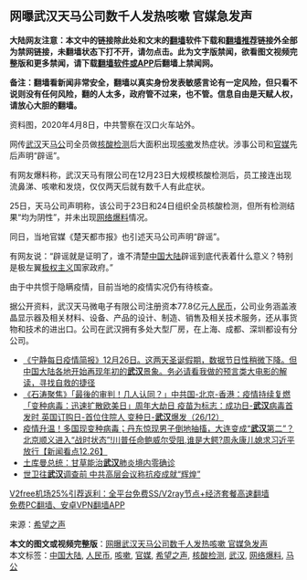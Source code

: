  <h2>网曝武汉天马公司数千人发热咳嗽 官媒急发声</h2> <p class="notice"><b>大陆网友注意：本文中的链接除此处和文末的<a href="https://github.com/bannedbook/fanqiang" >翻墙</a>软件下载和<a href="https://github.com/killgcd/justmysocks/blob/master/README.md">翻墙推荐</a>链接外全部为禁网链接，未翻墙状态下打不开，请勿点击。此为文字版禁闻，欲看图文视频完整版和更多禁闻，请下载<a href="https://github.com/bannedbook/fanqiang">翻墙软件或APP</a>后翻墙上禁闻网。</p><p>备注：翻墙看新闻非常安全，翻墙以真实身份发表敏感言论有一定风险，但只看不说则没有任何风险，翻的人太多，政府管不过来，也不管。信息自由是天赋人权，请放心大胆的翻墙。</b></p>  <div class="entry"> <p id="conimg">资料图，2020年4月8日，中共警察在汉口火车站外。</p> <p>网传<a href="https://www.bannedbook.org/bnews/tag/%e6%ad%a6%e6%b1%89/" class="st_tag internal_tag" rel="tag" title="标签 武汉 下的日志">武汉</a>天<a href="https://www.bannedbook.org/bnews/tag/%E9%A9%AC%E5%85%AC/" class="st_tag internal_tag" rel="tag" title="标签 马公 下的日志">马公</a>司全员做<a href="https://www.bannedbook.org/bnews/tag/%E6%A0%B8%E9%85%B8%E6%A3%80%E6%B5%8B/" class="st_tag internal_tag" rel="tag" title="标签 核酸检测 下的日志">核酸检测</a>后大面积出现<a href="https://www.bannedbook.org/bnews/tag/%e5%92%b3%e5%97%bd/" class="st_tag internal_tag" rel="tag" title="标签 咳嗽 下的日志">咳嗽</a>发热症状。涉事公司和<a href="https://www.bannedbook.org/bnews/tag/%E5%AE%98%E5%AA%92/" class="st_tag internal_tag" rel="tag" title="标签 官媒 下的日志">官媒</a>先后声明“辟谣”。</p> <p>有网友爆料称，武汉天马有限公司在12月23日大规模核酸检测后，员工接连出现流鼻涕、咳嗽和发烧，仅仅两天后就有数千人有此症状。</p> <p>25日，天马公司声明称，该公司于23日和24日组织全员核酸检测，但所有检测结果“均为阴性”，并未出现<a href="https://www.bannedbook.org/bnews/tag/%e7%bd%91%e7%bb%9c%e7%88%86%e6%96%99/" class="st_tag internal_tag" rel="tag" title="标签 网络爆料 下的日志">网络爆料</a>情况。</p>  <p>同日，当地官媒《楚天都市报》也引述天马公司声明“辟谣”。</p> <p>有网友说：“辟谣就是证明了，谁不清楚<span class='wp_keywordlink_affiliate'><a href="https://www.bannedbook.org/" title="中国" target="_blank">中国</a></span><span class='wp_keywordlink_affiliate'><a href="https://www.bannedbook.org/" title="大陆" target="_blank">大陆</a></span>辟谣到底代表着什么意义？特别是极左翼<span class='wp_keywordlink'><a href="https://www.bannedbook.org/forum2/topic223.html" title="极权主义与现代民主" target="_blank">极权主义</a></span>国家政府。”</p> <p>由于中共惯于隐瞒疫情，目前当地的疫情实况仍有待核查。</p> <p>据公开资料，武汉天马微电子有限公司注册资本77.8亿元<a href="https://www.bannedbook.org/bnews/tag/%e4%ba%ba%e6%b0%91%e5%b8%81/" class="st_tag internal_tag" rel="tag" title="标签 人民币 下的日志">人民币</a>，公司业务涵盖液晶显示器及相关材料、设备、产品的设计、制造、销售及相关技术服务，还从事货物和技术的进出口。公司在武汉拥有多处大型厂房，在上海、成都、深圳都设有分公司。</p>  <ul class='op-related-articles' title='相关阅读'> <li><a href='https://www.bannedbook.org/bnews/bannedvideo/20201227/1455890.html' target='_blank'>《宁静每日疫情简报》12月26日。这两天圣诞假期，数据节日性稍微下降。但中国大陆各地开始再现年初的<b>武汉</b>景象。务必请看我做的预言类大电影的解读，寻找自救的捷径</a></li> <li><a href='https://www.bannedbook.org/bnews/bannedvideo/20201227/1455796.html' target='_blank'>《石涛聚焦》「最後的审判！几人认同？」中共国-北京-香港：疫情持续复燃「变种病毒：迅速扩散欧美日」周年大劫日 疫苗为标志：成功日-<b>武汉</b>病毒首发时 英国订购日-首位住院人 变种日-<b>武汉</b>爆发（26/12）</a></li> <li><a href='https://www.bannedbook.org/bnews/bannedvideo/20201227/1455755.html' target='_blank'>疫情升温！多国现变种病毒；丹东惊现男子倒地抽搐，大连变成“<b>武汉</b>第二”？北京顺义进入“战时状态”!川普任命鲍威尔受阻,谁是大鳄?周永康儿媳求习近平放行【新闻看点12.26】</a></li> <li><a href='https://www.bannedbook.org/bnews/baitai/20201226/1455520.html' target='_blank'>土库曼总统：甘草能治<b>武汉</b>肺炎境内零确诊</a></li> <li><a href='https://www.bannedbook.org/bnews/headline/20201226/1455503.html' target='_blank'>世卫往<b>武汉</b>调查前 中共高层会议称抗疫成就“辉煌”</a></li> </ul> <p class="texttj"> <a href="https://www.bannedbook.org/forum23/topic22702.html" target="_blank">V2free机场25%引荐返利：全平台免费SS/V2ray节点+经济套餐高速翻墙</a><br/> <a href="https://github.com/bannedbook/fanqiang/wiki/%E7%A6%81%E9%97%BB%E7%BD%91%E5%AE%89%E5%8D%93%E7%BF%BB%E5%A2%99%E6%96%B0%E9%97%BBAPP" target="_blank">免费PC翻墙、安卓VPN翻墙APP</a></p><p> 来源：<span class='wp_keywordlink_affiliate'><a href="https://www.soundofhope.org" title="希望之声" target="_blank">希望之声</a></span> </p><a name='sharetosocial'></a>       <div><b>本文的图文或视频完整版</b>：<a href='https://www.bannedbook.org/bnews/cbnews/20201227/1456011.html'>网曝武汉天马公司数千人发热咳嗽 官媒急发声</a></div>  </div><!--END ENTRY--> <div class="postfooter"> <div>本文标签：<a href="https://www.bannedbook.org/bnews/tag/%e4%b8%ad%e5%9b%bd%e5%a4%a7%e9%99%86/" rel="tag">中国大陆</a>, <a href="https://www.bannedbook.org/bnews/tag/%e4%ba%ba%e6%b0%91%e5%b8%81/" rel="tag">人民币</a>, <a href="https://www.bannedbook.org/bnews/tag/%e5%92%b3%e5%97%bd/" rel="tag">咳嗽</a>, <a href="https://www.bannedbook.org/bnews/tag/%E5%AE%98%E5%AA%92/" rel="tag">官媒</a>, <a href="https://www.bannedbook.org/bnews/tag/%e5%b8%8c%e6%9c%9b%e4%b9%8b%e5%a3%b0/" rel="tag">希望之声</a>, <a href="https://www.bannedbook.org/bnews/tag/%E6%A0%B8%E9%85%B8%E6%A3%80%E6%B5%8B/" rel="tag">核酸检测</a>, <a href="https://www.bannedbook.org/bnews/tag/%e6%ad%a6%e6%b1%89/" rel="tag">武汉</a>, <a href="https://www.bannedbook.org/bnews/tag/%e7%bd%91%e7%bb%9c%e7%88%86%e6%96%99/" rel="tag">网络爆料</a>, <a href="https://www.bannedbook.org/bnews/tag/%E9%A9%AC%E5%85%AC/" rel="tag">马公</a></div>  </div><!--END POSTFOOTER--> 